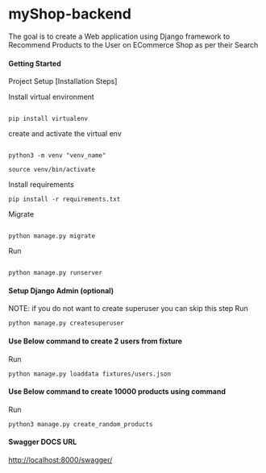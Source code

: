 # myShop-backend
The goal is to create a Web application using Django framework to Recommend Products to the User on ECommerce Shop as per their Search

#### Getting Started

Project Setup [Installation Steps]

Install virtual environment

```

pip install virtualenv

```

create and activate the virtual env

```

python3 -m venv "venv_name"

source venv/bin/activate

```

Install requirements 

```
pip install -r requirements.txt
```

Migrate 

```

python manage.py migrate

```

Run 

```

python manage.py runserver

```

#### Setup Django Admin (optional)
NOTE: if you do not want to create superuser you can skip this step
Run 
```
python manage.py createsuperuser

```

#### Use Below command to create 2 users from fixture
Run 
```
python manage.py loaddata fixtures/users.json
```

#### Use Below command to create 10000 products using command
Run 
```
python3 manage.py create_random_products
```

#### Swagger DOCS URL

[http://localhost:8000/swagger/](http://localhost:8000/swagger/)